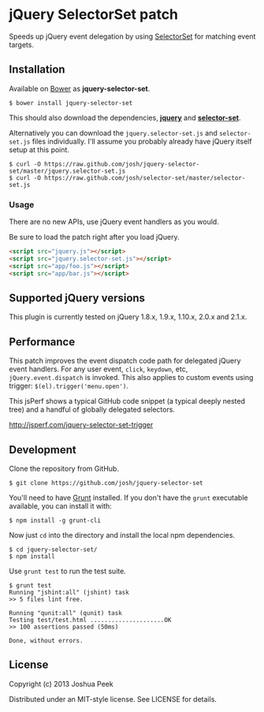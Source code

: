 # jQuery SelectorSet patch

Speeds up jQuery event delegation by using [SelectorSet](https://github.com/josh/selector-set) for matching event targets.


## Installation

Available on [Bower](http://bower.io) as **jquery-selector-set**.

```
$ bower install jquery-selector-set
```

This should also download the dependencies, [**jquery**](https://github.com/jquery/jquery) and [**selector-set**](https://github.com/josh/selector-set).

Alternatively you can download the `jquery.selector-set.js` and `selector-set.js` files individually. I'll assume you probably already have jQuery itself setup at this point.

```
$ curl -O https://raw.github.com/josh/jquery-selector-set/master/jquery.selector-set.js
$ curl -O https://raw.github.com/josh/selector-set/master/selector-set.js
```


### Usage

There are no new APIs, use jQuery event handlers as you would.

Be sure to load the patch right after you load jQuery.

``` html
<script src="jquery.js"></script>
<script src="jquery.selector-set.js"></script>
<script src="app/foo.js"></script>
<script src="app/bar.js"></script>
```

## Supported jQuery versions

This plugin is currently tested on jQuery 1.8.x, 1.9.x, 1.10.x, 2.0.x and 2.1.x.


## Performance

This patch improves the event dispatch code path for delegated jQuery event handlers. For any user event, `click`, `keydown`, etc, `jQuery.event.dispatch` is invoked. This also applies to custom events using trigger: `$(el).trigger('menu.open')`.

This jsPerf shows a typical GitHub code snippet (a typical deeply nested tree) and a handful of globally delegated selectors.

http://jsperf.com/jquery-selector-set-trigger


## Development

Clone the repository from GitHub.

```
$ git clone https://github.com/josh/jquery-selector-set
```

You'll need to have [Grunt](http://gruntjs.com) installed. If you don't have the `grunt` executable available, you can install it with:

```
$ npm install -g grunt-cli
```

Now just `cd` into the directory and install the local npm dependencies.

```
$ cd jquery-selector-set/
$ npm install
```

Use `grunt test` to run the test suite.

```
$ grunt test
Running "jshint:all" (jshint) task
>> 5 files lint free.

Running "qunit:all" (qunit) task
Testing test/test.html .....................OK
>> 100 assertions passed (50ms)

Done, without errors.
```


## License

Copyright (c) 2013 Joshua Peek

Distributed under an MIT-style license. See LICENSE for details.
